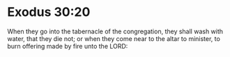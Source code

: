# Exodus 30:20

When they go into the tabernacle of the congregation, they shall wash with water, that they die not; or when they come near to the altar to minister, to burn offering made by fire unto the LORD: